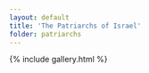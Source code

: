 ```yaml
---
layout: default
title: 'The Patriarchs of Israel'
folder: patriarchs
---
```



{% include gallery.html %} 